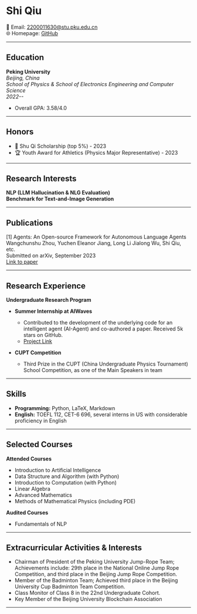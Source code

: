 # Shi Qiu

📧 Email: 2200011630@stu.pku.edu.cn  
🌐 Homepage: [GitHub](https://github.com/StephenQSstarThomas)

---

## Education

**Peking University**  
*Beijing, China*  
*School of Physics & School of Electronics Engineering and Computer Science*  
*2022--*  
- Overall GPA: 3.58/4.0  

---

## Honors

- 🏅 Shu Qi Scholarship (top 5%) - 2023  
- 🏆 Youth Award for Athletics (Physics Major Representative) - 2023  

---

## Research Interests

**NLP (LLM Hallucination & NLG Evaluation)**  
**Benchmark for Text-and-Image Generation**

---

## Publications

[1] Agents: An Open-source Framework for Autonomous Language Agents  
Wangchunshu Zhou, Yuchen Eleanor Jiang, Long Li Jialong Wu, Shi Qiu, etc.  
Submitted on arXiv, September 2023  
[Link to paper](https://arxiv.org/abs/2309.07870)

---

## Research Experience

**Undergraduate Research Program**

- **Summer Internship at AIWaves**
  - Contributed to the development of the underlying code for an intelligent agent (AI-Agent) and co-authored a paper. Received 5k stars on GitHub.
  - [Project Link](https://github.com/aiwaves-cn/agents)

- **CUPT Competition**
  - Third Prize in the CUPT (China Undergraduate Physics Tournament) School Competition, as one of the Main Speakers in team

---

## Skills

- **Programming:** Python, LaTeX, Markdown
- **English:** TOEFL 112, CET-6 696, several interns in US with considerable proficiency in English

---

## Selected Courses

**Attended Courses**
- Introduction to Artificial Intelligence
- Data Structure and Algorithm (with Python)
- Introduction to Computation (with Python)
- Linear Algebra
- Advanced Mathematics
- Methods of Mathematical Physics (including PDE)

**Audited Courses**
- Fundamentals of NLP

---

## Extracurricular Activities & Interests

- Chairman of President of the Peking University Jump-Rope Team; Achievements include: 29th place in the National Online Jump Rope Competition, and third place in the Beijing Jump Rope Competition.
- Member of the Badminton Team; Achieved third place in the Beijing University Cup Badminton Team Competition.
- Class Monitor of Class 8 in the 22nd Undergraduate Cohort.
- Key Member of the Beijing University Blockchain Association

---


